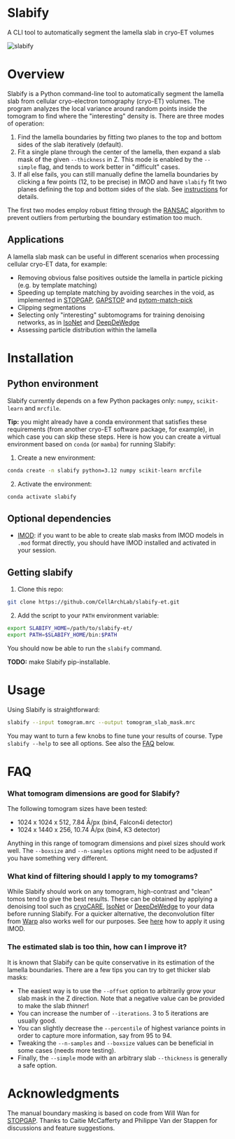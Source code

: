 # Slabify
A CLI tool to automatically segment the lamella slab in cryo-ET volumes

![slabify](https://github.com/user-attachments/assets/7c30cf40-76be-4293-ab65-dd5a651ced6b)


# Overview
Slabify is a Python command-line tool to automatically segment the lamella slab from cellular cryo-electron tomography (cryo-ET) volumes. The program analyzes the local variance around random points inside the tomogram to find where the "interesting" density is. There are three modes of operation:
1. Find the lamella boundaries by fitting two planes to the top and bottom sides of the slab iteratively (default).
2. Fit a single plane through the center of the lamella, then expand a slab mask of the given `--thickness` in Z. This mode is enabled by the `--simple` flag, and tends to work better in "difficult" cases.
3. If all else fails, you can still manually define the lamella boundaries by clicking a few points (12, to be precise) in IMOD and have `slabify` fit two planes defining the top and bottom sides of the slab. See [instructions](https://github.com/CellArchLab/slabify-et/wiki/How-to-manually-create-a-lamella-boundary-mask-using-IMOD) for details.

The first two modes employ robust fitting through the [RANSAC](https://scikit-learn.org/stable/modules/generated/sklearn.linear_model.RANSACRegressor.html) algorithm to prevent outliers from perturbing the boundary estimation too much.

## Applications
A lamella slab mask can be useful in different scenarios when processing cellular cryo-ET data, for example:

* Removing obvious false positives outside the lamella in particle picking (e.g. by template matching)
* Speeding up template matching by avoiding searches in the void, as implemented in [STOPGAP](https://github.com/wan-lab-vanderbilt/STOPGAP), [GAPSTOP](https://gitlab.mpcdf.mpg.de/bturo/gapstop_tm) and [pytom-match-pick](https://github.com/SBC-Utrecht/pytom-match-pick)
* Clipping segmentations
* Selecting only "interesting" subtomograms for training denoising networks, as in [IsoNet](https://github.com/IsoNet-cryoET/IsoNet) and [DeepDeWedge](https://github.com/MLI-lab/DeepDeWedge)
* Assessing particle distribution within the lamella

# Installation
## Python environment
Slabify currently depends on a few Python packages only: `numpy`, `scikit-learn` and `mrcfile`.

**Tip:** you might already have a conda environment that satisfies these requirements (from another cryo-ET software package, for example), in which case you can skip these steps.
Here is how you can create a virtual environment based on `conda` (or `mamba`) for running Slabify:

1. Create a new environment:
```bash
conda create -n slabify python=3.12 numpy scikit-learn mrcfile
```
2. Activate the environment:
```bash
conda activate slabify
```
## Optional dependencies
* [IMOD](https://bio3d.colorado.edu/imod/): if you want to be able to create slab masks from IMOD models in `.mod` format directly, you should have IMOD installed and activated in your session.
  
## Getting slabify
1. Clone this repo:
```bash
git clone https://github.com/CellArchLab/slabify-et.git
```
2. Add the script to your `PATH` environment variable:
```bash
export SLABIFY_HOME=/path/to/slabify-et/
export PATH=$SLABIFY_HOME/bin:$PATH
```
You should now be able to run the `slabify` command.

**TODO:** make Slabify pip-installable.

# Usage
Using Slabify is straightforward:
```bash
slabify --input tomogram.mrc --output tomogram_slab_mask.mrc
```
You may want to turn a few knobs to fine tune your results of course. Type `slabify --help` to see all options. See also the [FAQ](https://github.com/CellArchLab/slabify#faq) below.

# FAQ
### What tomogram dimensions are good for Slabify?
The following tomogram sizes have been tested:

* 1024 x 1024 x 512, 7.84 Å/px (bin4, Falcon4i detector)
* 1024 x 1440 x 256, 10.74 Å/px (bin4, K3 detector)

Anything in this range of tomogram dimensions and pixel sizes should work well. The `--boxsize` and `--n-samples` options might need to be adjusted if you have something very different.

### What kind of filtering should I apply to my tomograms?
While Slabify should work on any tomogram, high-contrast and "clean" tomos tend to give the best results. These can be obtained by applying a denoising tool such as [cryoCARE](https://github.com/juglab/cryoCARE_pip), [IsoNet](https://github.com/IsoNet-cryoET/IsoNet) or [DeepDeWedge](https://github.com/MLI-lab/DeepDeWedge) to your data before running Slabify. For a quicker alternative, the deconvolution filter from [Warp]((https://doi.org/10.1038/s41592-019-0580-y)) also works well for our purposes. See [here](https://github.com/CellArchLab/slabify-et/wiki/How-to-deconvolve-a-tomogram-using-IMOD) how to apply it using IMOD.

### The estimated slab is too thin, how can I improve it?
It is known that Slabify can be quite conservative in its estimation of the lamella boundaries. There are a few tips you can try to get thicker slab masks:
* The easiest way is to use the `--offset` option to arbitrarily grow your slab mask in the Z direction. Note that a negative value can be provided to make the slab *thinner*!
* You can increase the number of `--iterations`. 3 to 5 iterations are usually good.
* You can slightly decrease the `--percentile` of highest variance points in order to capture more information, say from 95 to 94.
* Tweaking the `--n-samples` and `--boxsize` values can be beneficial in some cases (needs more testing).
* Finally, the `--simple` mode with an arbitrary slab `--thickness` is generally a safe option.

# Acknowledgments
The manual boundary masking is based on code from Will Wan for [STOPGAP](https://github.com/wan-lab-vanderbilt/STOPGAP). Thanks to Caitie McCafferty and Philippe Van der Stappen for discussions and feature suggestions.
